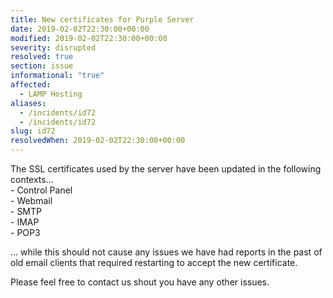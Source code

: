 ```yaml
---
title: New certificates for Purple Server
date: 2019-02-02T22:30:00+00:00
modified: 2019-02-02T22:30:00+00:00
severity: disrupted
resolved: true
section: issue
informational: "true"
affected:
  - LAMP Hosting
aliases:
  - /incidents/id72
  - /incidents/id72
slug: id72
resolvedWhen: 2019-02-02T22:30:00+00:00
---
```


The SSL certificates used by the server have been updated in the following contexts...<br />- Control Panel<br />- Webmail<br />- SMTP<br />- IMAP<br />- POP3

... while this should not cause any issues we have had reports in the past of old email clients that required restarting to accept the new certificate.

Please feel free to contact us shout you have any other issues.

